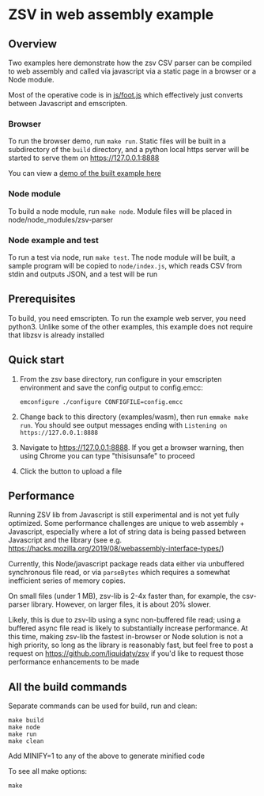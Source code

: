 # ZSV in web assembly example

## Overview

Two examples here demonstrate how the zsv CSV parser can be compiled to web assembly and called via javascript
via a static page in a browser or a Node module.

Most of the operative code is in [js/foot.js](js/foot.js) which effectively just converts between Javascript and emscripten.

### Browser
To run the browser demo, run `make run`.
Static files will be built in a subdirectory of the `build` directory, and a python local https server
will be started to serve them on https://127.0.0.1:8888

You can view a [demo of the built example here](https://liquidaty.github.io/zsv/examples/wasm/build/)

### Node module
To build a node module, run `make node`. Module files will be placed in node/node_modules/zsv-parser

### Node example and test
To run a test via node, run `make test`. The node module will be built, a sample program will be copied to
`node/index.js`, which reads CSV from stdin and outputs JSON, and a test will be run

## Prerequisites

To build, you need emscripten. To run the example web server, you need python3. Unlike some of the other examples,
this example does not require that libzsv is already installed

## Quick start

1. From the zsv base directory, run configure in your emscripten environment and save the config output
   to config.emcc:
   ```
   emconfigure ./configure CONFIGFILE=config.emcc
   ```

2. Change back to this directory (examples/wasm), then run `emmake make run`. You should see output messages
   ending with `Listening on https://127.0.0.1:8888`

3. Navigate to https://127.0.0.1:8888. If you get a browser warning, then using Chrome you can type "thisisunsafe" to proceed

4. Click the button to upload a file

## Performance

Running ZSV lib from Javascript is still experimental and is not yet fully optimized. Some performance challenges are
unique to web assembly + Javascript, especially where a lot of string data
is being passed between Javascript and the library (see e.g. https://hacks.mozilla.org/2019/08/webassembly-interface-types/)

Currently, this Node/javascript package reads data either via unbuffered synchronous file read, or via `parseBytes` which
requires a somewhat inefficient series of memory copies.

On small files (under 1 MB), zsv-lib is 2-4x faster than, for example, the csv-parser library. However, on larger files, it is about 20% slower.

Likely, this is due to zsv-lib using a sync non-buffered file read; using a buffered async file read is likely to substantially increase performance.
At this time, making zsv-lib the fastest in-browser or Node solution is not a high priority, so long as the library is reasonably fast, but
feel free to post a request on https://github.com/liquidaty/zsv if you'd like to request those performance enhancements to be made


## All the build commands

Separate commands can be used for build, run and clean:
```
make build
make node
make run
make clean
```

Add MINIFY=1 to any of the above to generate minified code

To see all make options:
```
make
```
